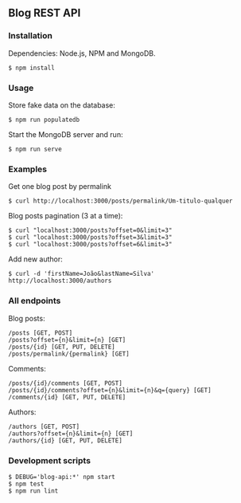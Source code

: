 ## Blog REST API

### Installation
Dependencies: Node.js, NPM and MongoDB.
```
$ npm install
```
### Usage
Store fake data on the database:
```
$ npm run populatedb
```
Start the MongoDB server and run:
```
$ npm run serve
```
### Examples
Get one blog post by permalink
```
$ curl http://localhost:3000/posts/permalink/Um-titulo-qualquer
```
Blog posts pagination (3 at a time):
```
$ curl "localhost:3000/posts?offset=0&limit=3" 
$ curl "localhost:3000/posts?offset=3&limit=3" 
$ curl "localhost:3000/posts?offset=6&limit=3" 
```
Add new author:
```
$ curl -d 'firstName=João&lastName=Silva' http://localhost:3000/authors 
```
### All endpoints
Blog posts:
```
/posts [GET, POST]
/posts?offset={n}&limit={n} [GET]
/posts/{id} [GET, PUT, DELETE]
/posts/permalink/{permalink} [GET]
```
Comments:
```
/posts/{id}/comments [GET, POST]
/posts/{id}/comments?offset={n}&limit={n}&q={query} [GET]
/comments/{id} [GET, PUT, DELETE]
```
Authors:
```
/authors [GET, POST]
/authors?offset={n}&limit={n} [GET]
/authors/{id} [GET, PUT, DELETE]
```
### Development scripts
```
$ DEBUG='blog-api:*' npm start
$ npm test
$ npm run lint
```
